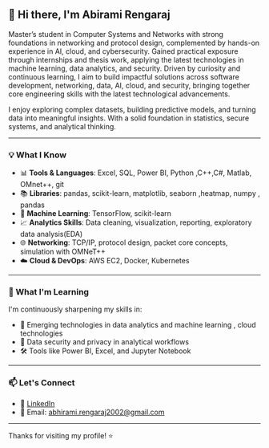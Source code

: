## 👋 Hi there, I'm Abirami Rengaraj

Master’s student in Computer Systems and Networks with strong foundations in networking and protocol design, complemented by hands-on experience in AI, cloud, and cybersecurity. Gained practical exposure through internships and thesis work, applying the latest technologies in machine learning, data analytics, and security. Driven by curiosity and continuous learning, I aim to build impactful solutions across software development, networking, data, AI, cloud, and security, bringing together core engineering skills with the latest technological advancements.

I enjoy exploring complex datasets, building predictive models, and turning data into meaningful insights. With a solid foundation in statistics, secure systems, and analytical thinking.

---

### 💡 What I Know

- 📊 **Tools & Languages**: Excel, SQL, Power BI, Python ,C++,C#, Matlab, OMnet++, git
- 📚 **Libraries**: pandas, scikit-learn, matplotlib, seaborn ,heatmap, numpy , pandas
- 🤖 **Machine Learning**: TensorFlow, scikit-learn  
- 📈 **Analytics Skills**: Data cleaning,  visualization, reporting, exploratory data analysis(EDA)
- 🌐 **Networking**: TCP/IP, protocol design, packet core concepts, simulation with OMNeT++
- ☁️ **Cloud & DevOps**: AWS EC2, Docker, Kubernetes
                    

---

### 🚀 What I'm Learning

I'm continuously sharpening my skills in:

- 📌 Emerging technologies in data analytics and machine learning , cloud technologies
- 🔐 Data security and privacy in analytical workflows  
- 🛠️ Tools like Power BI, Excel, and Jupyter Notebook
---

### 📫 Let's Connect

- 💼 [LinkedIn](https://www.linkedin.com/in/abiramirengaraj/)  
- 📧 Email: abhirami.rengaraj2002@gmail.com

---

Thanks for visiting my profile! ⭐
